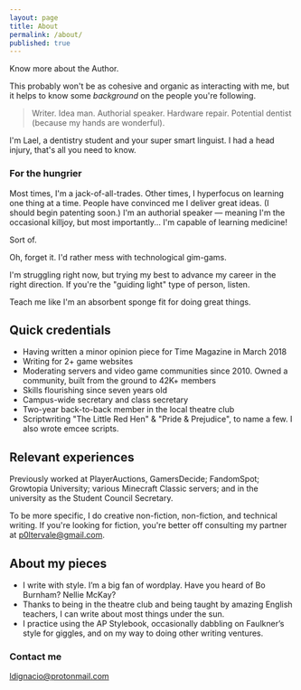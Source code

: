 ```yaml
---
layout: page
title: About
permalink: /about/
published: true
---
```

Know more about the Author.


This probably won't be as cohesive and organic as interacting with me, but it helps to know some _background_ on the people you're following.

> Writer. Idea man. Authorial speaker. Hardware repair. Potential dentist (because my hands are wonderful).

I'm Lael, a dentistry student and your super smart linguist. I had a head injury, that's all you need to know. 

### For the hungrier

Most times, I'm a jack-of-all-trades. Other times, I hyperfocus on learning one thing at a time. People have convinced me I deliver great ideas. (I should begin patenting soon.) I'm an authorial speaker — meaning I'm the occasional killjoy, but most importantly... I'm capable of learning medicine!

Sort of.

Oh, forget it. I'd rather mess with technological gim-gams.

I'm struggling right now, but trying my best to advance my career in the right direction. If you're the "guiding light" type of person, listen.

Teach me like I'm an absorbent sponge fit for doing great things.

## Quick credentials
- Having written a minor opinion piece for Time Magazine in March 2018
- Writing for 2+ game websites
- Moderating servers and video game communities since 2010. Owned a community, built from the ground to 42K+ members
- Skills flourishing since seven years old
- Campus-wide secretary and class secretary
- Two-year back-to-back member in the local theatre club
- Scriptwriting "The Little Red Hen" & "Pride & Prejudice", to name a few. I also wrote emcee scripts.

## Relevant experiences

Previously worked at PlayerAuctions, GamersDecide; FandomSpot; Growtopia University; various Minecraft Classic servers; and in the university as the Student Council Secretary.

To be more specific, I do creative non-fiction, non-fiction, and technical writing. If you're looking for fiction, you're better off consulting my partner at p0ltervale@gmail.com.

## About my pieces

- I write with style. I’m a big fan of wordplay. Have you heard of Bo Burnham? Nellie McKay?
- Thanks to being in the theatre club and being taught by amazing English teachers, I can write about most things under the sun.
- I practice using the AP Stylebook, occasionally dabbling on Faulkner’s style for giggles, and on my way to doing other writing ventures.


### Contact me

[ldignacio@protonmail.com](mailto:ldignacio@protonmail.com)

